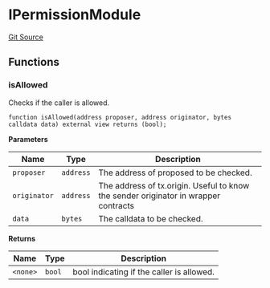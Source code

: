 # IPermissionModule
[Git Source](https://github.com/SyndicateProtocol/metabased-rollup/blob/eb4946a298148d1c686f65f1f0883c9daf2b87fe/src/interfaces/IPermissionModule.sol)


## Functions
### isAllowed

Checks if the caller is allowed.


```solidity
function isAllowed(address proposer, address originator, bytes calldata data) external view returns (bool);
```
**Parameters**

|Name|Type|Description|
|----|----|-----------|
|`proposer`|`address`|The address of proposed to be checked.|
|`originator`|`address`|The address of tx.origin. Useful to know the sender originator in wrapper contracts|
|`data`|`bytes`|The calldata to be checked.|

**Returns**

|Name|Type|Description|
|----|----|-----------|
|`<none>`|`bool`|bool indicating if the caller is allowed.|



